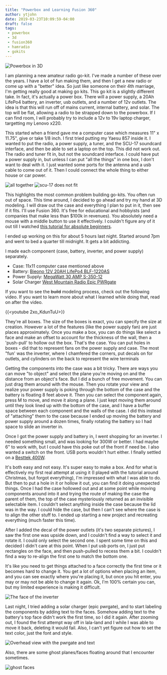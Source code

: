 ```yaml
---
title: "Powerbox and Learning Fusion 360"
author: ytjohn
date: 2019-03-23T10:09:59-04:00
draft: false
tags:
 - powerbox
 - 3d
 - fusion360
 - hamradio
 - gokits
---
```


![Powerbox in 3D](renderedpowerbox.png)

I am planning a new amateur radio go-kit. I've made a number of these over the years. I have a lot of fun making them, and then I get a new radio or come up with a "better" idea. So just like someone on their 4th marriage, I'm getting really good at making go kits. This go kit is a slightly different take. In fact, it's actually a power box. <!--more-->There will a power supply, a 20Ah LifePo4 battery, an inverter, usb outlets, and a number of 12v outlets. The idea is that this will run off of mains current, internal battery, and solar. The top will be flat, allowing a radio to be strapped down to the powerbox. If I can find room, I will probably try to include a 12v to 19v laptop charger, targetting my Lenovo x220.

This started when a friend gave me a computer case which measures 11" x 11.75", give or take 1/8 inch. I first tried putting my Yaesu 857 inside it. I wanted to put the radio, a power supply, a tuner, and the SCU-17 soundcard interface, and then be able to set a laptop on the top. This did not work out. The radio and tuner fit in, but not the soundcard interface. I could have put a power supply in, but unless I can put "all the things" in one box, I don't want to deal with it. I just wanted some ports for the antenna and a usb cable to come out of it. Then I could connect the whole thing to either house or car power.

![all together](yaesu857inboxwithlaptop.jpg)
![scu-17 does not fit](yaesu857noroomforinterface.jpg)

This highlights the most common problem building go-kits. You often run out of space. This time around, I decided to go ahead and try my hand at 3D modeling. I will draw out the case and everything I plan to put in it, then see if it fits. I'll use Fusion 360. It's free for educational and hobbyists (and companies that make less than $100k in revenues).  You absolutely need a mouse with a middle button to use it effectively. I couldn't figure any of it out till I watched [this tutorial for absolute beginners](https://www.youtube.com/watch?v=A5bc9c3S12g).

I ended up working on this for about 5 hours last night. Started around 7pm and went to bed a quarter till midnight. It gets a bit addicting.

I made each component (case, battery, inverter, and power supply) separately.

- Case: 11x11 computer case mentioned above
- Battery: [Bieono 12V 20AH LifePo4 BLF-1220AS](https://www.bioennopower.com/collections/12v-series-lifepo4-batteries/products/12v-20ah-lfp-battery-abs-blf-1220as)
- Power Supply: [MegaWatt 30 AMP S-350-12](http://www.megawattpowersupplies.com/)
- Solar Charger [West Mountain Radio Epic PWRgate](http://www.westmountainradio.com/product_info.php?products_id=epic-pwrgate)

If you want to see the ~~build~~ modeling process, check out the following video. If you want to learn more about what I learned while doing that, read on after the video.

{{<youtube 2xo_KdunTuU>}}

They're all boxes. The size of the boxes is exact, you can specify the size at creation. However a lot of  the features (like the power supply fan) are just places approximately. Once you make a box, you can do things like select a face and make an offset to account for the thickness of the wall, then a 'push-pull' to hollow out the box. That's the case. You can put holes in boxes - did that to represent fans on the power supply and case. The most "fun' was the inverter, where I chamfered the corners, put decals on for outlets, and cylinders on the back to represent the wire terminals

Getting the components into the case was a bit tricky. There are ways you can move "to object" and select the plane you're moving on and the distance from an object's face. But I did a bunch of free movement. You can just drag them around with the mouse. Then you rotate your view and realize your power supply is poking through the bottom of the case and the battery is floating 8 feet above it. Then you can select the component again, press M to move, and move it along a plane.  I just kept moving them around until they look lined up with the bottom of the case, and I have a buffer space between each component and the walls of the case. I did this instead of "attaching" them to the case because I ended up moving the battery and power supply around a dozen times, finally rotating the battery so I had space to slide an inverter in.

Once I got the power supply and battery in, I went shopping for an inverter. I needed something small, and was looking for 300W or better. I had maybe 6" to work with, but I could have this poke out of the front if need be. I also wanted a switch on the front. USB ports wouldn't hurt either. I finally settled on a [Besttek 400W](https://www.amazon.com/gp/product/B07FMFYDRD/).

It's both easy and not easy. It's super easy to make a box. And for what is effectively my first real attempt at using it (I played with the tutorial around Christmas, but forgot everything), I'm impressed with what I was able to do. But then to put a hole in it or hollow it out, you can find it doing unexpected things. Once I had the case hollowed out and at some point while moving components around into it and trying the route of making the case the parent of them, the top of the case mysteriously returned as an invisible selectable item. I couldn't select anything inside the case because the lid was in the way. I could hide the case, but then I can't see where the case is to align the other stuff to. I ended up starting a new project and recreating everything (much faster this time).

After I added the decal of the power outlets (it's two separate pictures), I saw the first one was upside down, and I couldn't find a way to select it and rotate it. I could only select the second one. I spent some time on this and decided I didn't care at this point. When I put usb ports on, I just put rectangles on the face, and then push-pulled to recess them a bit. I couldn't find a way to re-align the first one to match the bottom one.

It's like you need to get things attached to a face correctly the first time or it becomes hard to change it. You get a lot of options when placing an item, and you can see exactly where you're placing it, but once you hit enter, you may or may not be able to change it again. Ok, I'm 100% certain you can, but my limited experience is making it difficult.

![The face of the inverter](inverterface.png)

Last night, I tried adding a solar charger (epic pwrgate), and to start labeling the components by adding text to the faces. Somehow adding text to the battery's top face didn't work the first time, so I did it again. After zooming out, I found the first attempt way off in lala-land and I while I was able to move it back, deleting it would fail. Also, I can't yet figure out how to set the text color, just the font and style.

![Overhead view with the pwrgate and text](overheadwithtext.png)

Also, there are some ghost planes/faces floating around that I encounter sometimes.

![ghost faces](inverterwithghostfaces.png)
